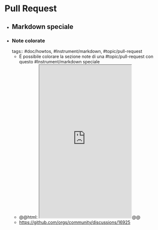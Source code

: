 # Pull Request
- ## Markdown speciale
- ### Note colorate
  tags:: #doc/howtos, #Instrument/markdown, #topic/pull-request
	- É possibile colorare la sezione note di una #topic/pull-request con questo #Instrument/markdown speciale
	- @@html: <iframe src="https://github.com/orgs/community/discussions/16925#discussion-4085374-permalink" height=500></iframe>@@
	- https://github.com/orgs/community/discussions/16925